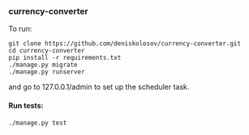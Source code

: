 ### currency-converter

To run:

```
git clone https://github.com/deniskolosov/currency-converter.git
cd currency-converter
pip install -r requirements.txt
./manage.py migrate
./manage.py runserver
```
and go to 127.0.0.1/admin to set up the scheduler task.

#### Run tests:
```
./manage.py test
```
